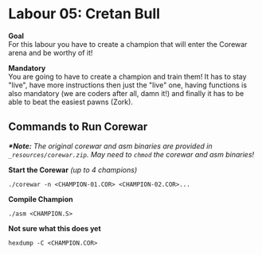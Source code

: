 # Labour 05: Cretan Bull
**Goal**  
For this labour you have to create a champion that will enter the Corewar arena and be worthy of it!

**Mandatory**  
You are going to have to create a champion and train them! It has to stay "live", have more instructions then just the "live" one, having functions is also mandatory (we are coders after all, damn it!) and finally it has to be able to beat the easiest pawns (Zork).

## **Commands to Run Corewar**   
**_*Note:_** *The original corewar and asm binaries are provided in `_resources/corewar.zip`. May need to `chmod` the corewar and asm binaries!*  

**Start the Corewar** *(up to 4 champions)*
```
./corewar -n <CHAMPION-01.COR> <CHAMPION-02.COR>...
```

**Compile Champion**
```
./asm <CHAMPION.S>
```

**Not sure what this does yet**
```
hexdump -C <CHAMPION.COR>
```